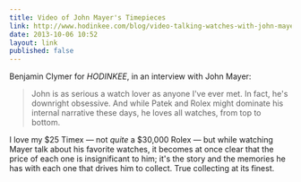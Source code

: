 ```yaml
---
title: Video of John Mayer's Timepieces
link: http://www.hodinkee.com/blog/video-talking-watches-with-john-mayer
date: 2013-10-06 10:52
layout: link
published: false
---
```

Benjamin Clymer for _HODINKEE_, in an interview with John Mayer:

> John is as serious a watch lover as anyone I've ever met. In fact, he's downright obsessive. And while Patek and Rolex might dominate his internal narrative these days, he loves all watches, from top to bottom.

I love my $25 Timex &mdash; not _quite_ a $30,000 Rolex &mdash; but while watching Mayer talk about his favorite watches, it becomes at once clear that the price of each one is insignificant to him; it's the story and the memories he has with each one that drives him to collect. True collecting at its finest.
